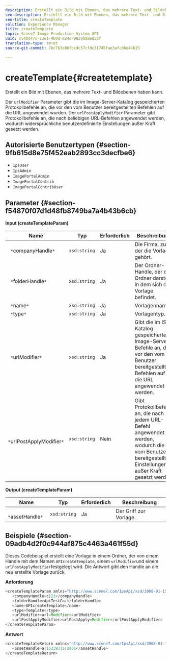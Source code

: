 ```yaml
---
description: Erstellt ein Bild mit Ebenen, das mehrere Text- und Bildebenen haben kann.
seo-description: Erstellt ein Bild mit Ebenen, das mehrere Text- und Bildebenen haben kann.
seo-title: createTemplate
solution: Experience Manager
title: createTemplate
topic: Scene7 Image Production System API
uuid: c54bd47c-13e1-4b0d-a24c-9829b0a6d5bf
translation-type: tm+mt
source-git-commit: 7bc7b3a86fbcdc57cfdc31745fae3afc06e44b15

---
```



# createTemplate{#createtemplate}

Erstellt ein Bild mit Ebenen, das mehrere Text- und Bildebenen haben kann.

Der `urlModifier` Parameter gibt die im Image-Server-Katalog gespeicherten Protokollbefehle an, die vor den vom Benutzer bereitgestellten Befehlen auf die URL angewendet wurden. Der `urlPostApplyModifier` Parameter gibt Protokollbefehle an, die nach beliebigen URL-Befehlen angewendet werden, wodurch widersprüchliche benutzerdefinierte Einstellungen außer Kraft gesetzt werden.

## Autorisierte Benutzertypen {#section-9fb615d8e75f452eab2893cc3decfbe6}

* `IpsUser`
* `IpsAdmin`
* `ImagePortalAdmin`
* `ImagePortalContrib`
* `ImagePortalContribUser`

## Parameter {#section-f54870f07d1d48fb8749ba7a4b43b6cb}

**Input (createTemplateParam)**

| Name | Typ | Erforderlich | Beschreibung |
|---|---|---|---|
| ` *`companyHandle`*` | `xsd:string` | Ja | Die Firma, zu der die Vorlage gehört. |
| ` *`folderHandle`*` | `xsd:string` | Ja | Der Ordner-Handle, der den Ordner darstellt, in dem sich die Vorlage befindet. |
| ` *`name`*` | `xsd:string` | Ja | Vorlagenname. |
| ` *`type`*` | `xsd:string` | Ja | Vorlagentyp. |
| ` *`urlModifier`*` | `xsd:string` | Ja | Gibt die im IS-Katalog gespeicherten Image-Server-Befehle an, die vor den vom Benutzer bereitgestellten Befehlen auf die URL angewendet werden. |
| ` *`urlPostApplyModifier`*` | `xsd:string` | Nein | Gibt Protokollbefehle an, die nach jedem URL-Befehl angewendet werden, wodurch die vom Benutzer bereitgestellten Einstellungen außer Kraft gesetzt werden. |

**Output (createTemplateParam)**

| Name | Typ | Erforderlich | Beschreibung |
|---|---|---|---|
| ` *`assetHandle`*` | `xsd:string` | Ja | Der Griff zur Vorlage. |

## Beispiele {#section-09adb4d2f0c944af875c4463a461f55d}

Dieses Codebeispiel erstellt eine Vorlage in einem Ordner, der von einem Handle mit dem Namen `APIcreateTemplate`, einem `urlModifier`und einem `urlPostApplyModifier`festgelegt wird. Die Antwort gibt den Handle an die neu erstellte Vorlage zurück.

**Anforderung**

```java
<createTemplateParam xmlns="http://www.scene7.com/IpsApi/xsd/2008-01-15">
   <companyHandle>c|21</companyHandle>
   <folderHandle>ApiTestCo/</folderHandle>
   <name>APIcreateTemplate</name>
   <type>Template</type>
   <urlModifier>url=Modifier</urlModifier>
   <urlPostApplyModifier>urlPostApply=Modifier</urlPostApplyModifier>
</createTemplateParam>
```

**Antwort**

```java
<createTemplateReturn xmlns="http://www.scene7.com/IpsApi/xsd/2008-01-15">
   <assetHandle>a|153393|2|2061</assetHandle>
</createTemplateReturn>
```

